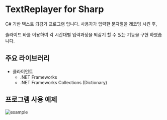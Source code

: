 TextReplayer for Sharp
===================================
C# 기반 텍스트 되감기 프로그램 입니다. 사용자가 입력한 문자열을 레코딩 시킨 후,

슬라이드 바를 이용하여 각 시간대별 입력과정을 되감기 할 수 있는 기능을 구현 하였습니다.
## 주요 라이브러리
* 클라이언트
    * .NET Frameworks
    * .NET Frameworks Collections (Dictionary)

## 프로그램 사용 예제
![example](./img/img1)
